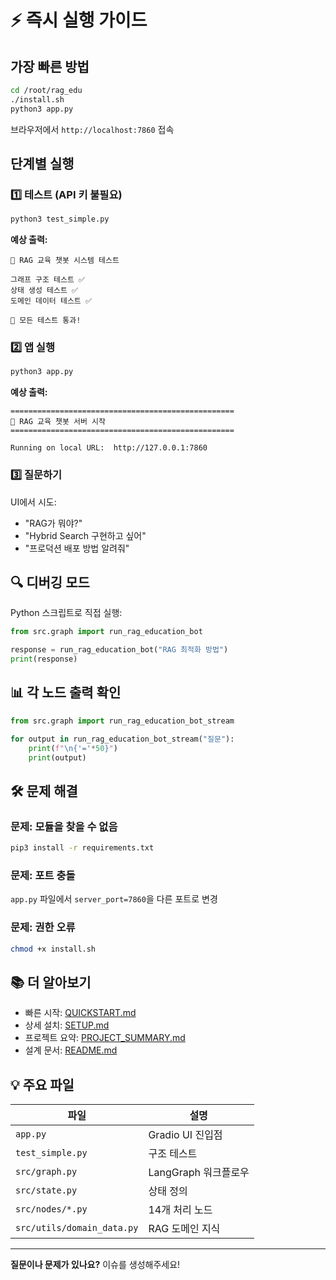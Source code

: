 # ⚡ 즉시 실행 가이드

## 가장 빠른 방법

```bash
cd /root/rag_edu
./install.sh
python3 app.py
```

브라우저에서 `http://localhost:7860` 접속

## 단계별 실행

### 1️⃣ 테스트 (API 키 불필요)

```bash
python3 test_simple.py
```

**예상 출력:**
```
🧪 RAG 교육 챗봇 시스템 테스트

그래프 구조 테스트 ✅
상태 생성 테스트 ✅
도메인 데이터 테스트 ✅

🎉 모든 테스트 통과!
```

### 2️⃣ 앱 실행

```bash
python3 app.py
```

**예상 출력:**
```
==================================================
🚀 RAG 교육 챗봇 서버 시작
==================================================

Running on local URL:  http://127.0.0.1:7860
```

### 3️⃣ 질문하기

UI에서 시도:
- "RAG가 뭐야?"
- "Hybrid Search 구현하고 싶어"
- "프로덕션 배포 방법 알려줘"

## 🔍 디버깅 모드

Python 스크립트로 직접 실행:

```python
from src.graph import run_rag_education_bot

response = run_rag_education_bot("RAG 최적화 방법")
print(response)
```

## 📊 각 노드 출력 확인

```python
from src.graph import run_rag_education_bot_stream

for output in run_rag_education_bot_stream("질문"):
    print(f"\n{'='*50}")
    print(output)
```

## 🛠️ 문제 해결

### 문제: 모듈을 찾을 수 없음
```bash
pip3 install -r requirements.txt
```

### 문제: 포트 충돌
`app.py` 파일에서 `server_port=7860`을 다른 포트로 변경

### 문제: 권한 오류
```bash
chmod +x install.sh
```

## 📚 더 알아보기

- 빠른 시작: [QUICKSTART.md](QUICKSTART.md)
- 상세 설치: [SETUP.md](SETUP.md)
- 프로젝트 요약: [PROJECT_SUMMARY.md](PROJECT_SUMMARY.md)
- 설계 문서: [README.md](README.md)

## 💡 주요 파일

| 파일 | 설명 |
|------|------|
| `app.py` | Gradio UI 진입점 |
| `test_simple.py` | 구조 테스트 |
| `src/graph.py` | LangGraph 워크플로우 |
| `src/state.py` | 상태 정의 |
| `src/nodes/*.py` | 14개 처리 노드 |
| `src/utils/domain_data.py` | RAG 도메인 지식 |

---

**질문이나 문제가 있나요?** 이슈를 생성해주세요!

